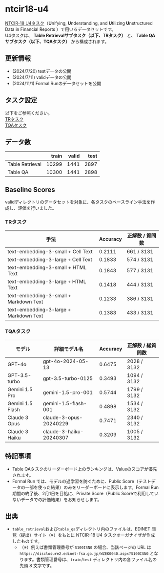 # ntcir18-u4
[NTCIR-18 U4タスク](https://sites.google.com/view/ntcir18-u4/home?authuser=0, "NTCIR-18 U4")（**U**nifying, **U**nderstanding, and **U**tilizing **U**nstructured Data in Financial Reports
）で用いるデータセットです。\
U4タスクは、 **Table Retrievalサブタスク（以下、TRタスク）** と、 **Table QAサブタスク（以下、TQAタスク）** から構成されます。

## 更新情報
- (2024/7/20) testデータの公開
- (2024/7/11) validデータの公開
- (2024/11/1) Formal Runのデータセットを公開

## タスク設定
以下をご参照ください。\
[TRタスク](https://sites.google.com/view/ntcir18-u4/subtasks/table-retrieval?authuser=0, "Table Retrieval")\
[TQAタスク](https://sites.google.com/view/ntcir18-u4/subtasks/table-qa?authuser=0, "Table QA")

## データ数
|  | train | valid | test |
| --- | ---: | ---: | ---: |
| Table Retrieval | 10299 | 1441 | 2897 |
| Table QA | 10300 | 1441 | 2898 |

## Baseline Scores
validディレクトリのデータセットを対象に、各タスクのベースライン手法を作成し、評価を行いました。

### TRタスク
| 手法 | Accuracy | 正解数 / 質問数 |
| --- | --- | --- |
| text-embedding-3-small + Cell Text | 0.2111 | 661 / 3131 |
| text-embedding-3-large + Cell Text | 0.1833 | 574 / 3131 |
| text-embedding-3-small + HTML Text | 0.1843 | 577 / 3131 |
| text-embedding-3-large + HTML Text | 0.1418 | 444 / 3131 |
| text-embedding-3-small + Markdown Text | 0.1233 | 386 / 3131 |
| text-embedding-3-large + Markdown Text | 0.1383 | 433 / 3131 |

### TQAタスク
| モデル | 詳細モデル名 | Accuracy | 正解数 / 総質問数 |
| --- | --- | --- | --- |
| GPT-4o | gpt-4o-2024-05-13 | 0.6475 | 2028 / 3132 |
| GPT-3.5-turbo | gpt-3.5-turbo-0125 | 0.3493 | 1094 / 3132 |
| Gemini 1.5 Pro | gemini-1.5-pro-001 | 0.5744 | 1799 / 3132 |
| Gemini 1.5 Flash | gemini-1.5-flash-001 | 0.4898 | 1534 / 3132 |
| Claude 3 Opus | claude-3-opus-20240229 | 0.7471 | 2340 / 3132 |
| Claude 3 Haiku | claude-3-haiku-20240307 | 0.3209 | 1005 / 3132 |

## 特記事項
- Table QAタスクのリーダーボード上のランキングは、Valueのスコアが優先されます。
- Formal Run では、モデルの過学習を防ぐために、Public Score（テストデータの一部を使った結果）のみをリーダーボードに表示します。Formal Run 期間の終了後、2月1日を目処に、Private Score（Public Scoreで利用していないデータでの評価結果）をお知らせします。

## 出典
- `table_retrieval`および`table_qa`ディレクトリ内のファイルは、EDINET 閲覧（提出）サイト（※）をもとに NTCIR-18 U4 タスクオーガナイザが作成したものです。
    - （※）例えば書類管理番号が `S100ISN0` の場合、当該ページの URL は `https://disclosure2.edinet-fsa.go.jp/WZEK0040.aspx?S100ISN0` となります。書類管理番号は、`train`/`test` ディレクトリ内の各ファイル名の先頭 8 文字です。
